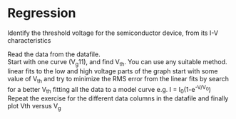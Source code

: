 # Regression

Identify the threshold voltage for the semiconductor device, from its I-V characteristics

Read the data from the datafile. <br>
Start with one curve (V<sub>g</sub>11), and find V<sub>th</sub>. You can use any suitable method. <br>
linear fits to the low and high voltage parts of the graph
start with some value of V<sub>th</sub> and try to minimize the RMS error from the linear fits by search for a better V<sub>th</sub>
fitting all the data to a model curve e.g.  I = I<sub>0</sub>(1-e<sup>-V/V<sub>0</sub></sup>)
Repeat the exercise for the different data columns in the datafile and finally plot Vth versus V<sub>g</sub>
